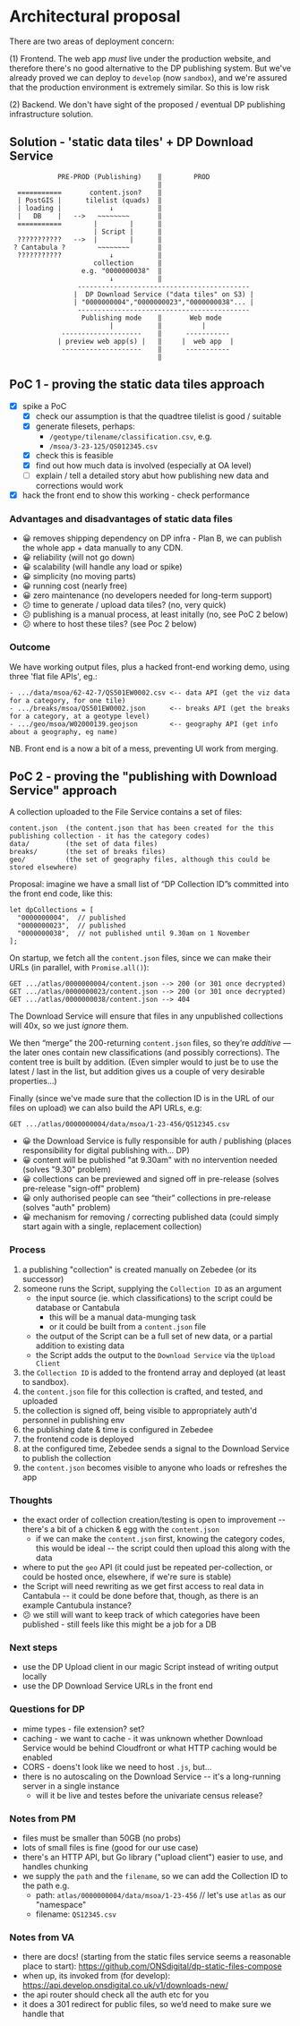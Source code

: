 # Architectural proposal

There are two areas of deployment concern:

(1) Frontend. The web app _must_ live under the production website, and therefore there's no good alternative to the DP publishing system. But we've already proved we can deploy to `develop` (now `sandbox`), and we're assured that the production environment is extremely similar. So this is low risk

(2) Backend. We don't have sight of the proposed / eventual DP publishing infrastructure solution.

## Solution - 'static data tiles' + DP Download Service

                PRE-PROD (Publishing)    ‖        PROD
                                         ‖
      ===========       content.json?    ‖
      | PostGIS |      tilelist (quads)  ‖
      | loading |            ↓           ‖
      |   DB    |   -->   ~~~~~~~~       ‖
      ===========        |        |      ‖
                         | Script |      ‖
      ???????????   -->  |        |      ‖
     ? Cantabula ?        ~~~~~~~~       ‖
      ???????????            ↓           ‖
                         collection      ‖
                      e.g. "0000000038"  ‖
                             ↓           ‖
                     -------------------------------------------
                    |  DP Download Service ("data tiles" on S3) |
                    | "0000000004","0000000023","0000000038"... |
                     -------------------------------------------
                      Publishing mode    ‖       Web mode
                             |           ‖          |
                 --------------------    ‖      -----------
                | preview web app(s) |   ‖     |  web app  |
                 --------------------    ‖      -----------
                                         ‖

## PoC 1 - proving the static data tiles approach

- [x] spike a PoC
  - [x] check our assumption is that the quadtree tilelist is good / suitable
  - [x] generate filesets, perhaps:
    - `/geotype/tilename/classification.csv`, e.g.
    - `/msoa/3-23-125/QS012345.csv`
  - [x] check this is feasible
  - [x] find out how much data is involved (especially at OA level)
  - [ ] explain / tell a detailed story abut how publishing new data and corrections would work
- [x] hack the front end to show this working - check performance

### Advantages and disadvantages of static data files

- 😀 removes shipping dependency on DP infra - Plan B, we can publish the whole app + data manually to any CDN.
- 😀 reliability (will not go down)
- 😀 scalability (will handle any load or spike)
- 😀 simplicity (no moving parts)
- 😀 running cost (nearly free)
- 😀 zero maintenance (no developers needed for long-term support)
- 😕 time to generate / upload data tiles? (no, very quick)
- 😕 publishing is a manual process, at least initally (no, see PoC 2 below)
- 😕 where to host these tiles? (see Poc 2 below)

### Outcome

We have working output files, plus a hacked front-end working demo, using three 'flat file APIs', eg.:

    - .../data/msoa/62-42-7/QS501EW0002.csv <-- data API (get the viz data for a category, for one tile)
    - .../breaks/msoa/QS501EW0002.json      <-- breaks API (get the breaks for a category, at a geotype level)
    - .../geo/msoa/W02000139.geojson        <-- geography API (get info about a geography, eg name)

NB. Front end is a now a bit of a mess, preventing UI work from merging.

## PoC 2 - proving the "publishing with Download Service" approach

A collection uploaded to the File Service contains a set of files:

    content.json  (the content.json that has been created for the this publishing collection - it has the category codes)
    data/         (the set of data files)
    breaks/       (the set of breaks files)
    geo/          (the set of geography files, although this could be stored elsewhere)

Proposal: imagine we have a small list of “DP Collection ID”s committed into the front end code, like this:

    let dpCollections = [
      "0000000004",  // published
      "0000000023",  // published
      "0000000038",  // not published until 9.30am on 1 November
    ];

On startup, we fetch all the `content.json` files, since we can make their URLs (in parallel, with `Promise.all()`):

    GET .../atlas/0000000004/content.json --> 200 (or 301 once decrypted)
    GET .../atlas/0000000023/content.json --> 200 (or 301 once decrypted)
    GET .../atlas/0000000038/content.json --> 404

The Download Service will ensure that files in any unpublished collections will 40x, so we just _ignore_ them.

We then “merge” the 200-returning `content.json` files, so they’re _additive_ — the later ones contain new classifications (and possibly corrections). The content tree is built by addition. (Even simpler would to just be to use the latest / last in the list, but addition gives us a couple of very desirable properties...)

Finally (since we've made sure that the collection ID is in the URL of our files on upload) we can also build the API URLs, e.g:

    GET .../atlas/0000000004/data/msoa/1-23-456/QS12345.csv

- 😀 the Download Service is fully responsible for auth / publishing (places responsibility for digital publishing with... DP)
- 😀 content will be published "at 9.30am" with no intervention needed (solves "9.30" problem)
- 😀 collections can be previewed and signed off in pre-release (solves pre-release "sign-off" problem)
- 😀 only authorised people can see “their” collections in pre-release (solves "auth" problem)
- 😀 mechanism for removing / correcting published data (could simply start again with a single, replacement collection)

### Process

1. a publishing "collection" is created manually on Zebedee (or its successor)
2. someone runs the Script, supplying the `Collection ID` as an argument
   - the input source (ie. which classifications) to the script could be database or Cantabula
     - this will be a manual data-munging task
     - or it could be built from a `content.json` file
   - the output of the Script can be a full set of new data, or a partial addition to existing data
   - the Script adds the output to the `Download Service` via the `Upload Client`
3. the `Collection ID` is added to the frontend array and deployed (at least to sandbox).
4. the `content.json` file for this collection is crafted, and tested, and uploaded
5. the collection is signed off, being visible to appropriately auth'd personnel in publishing env
6. the publishing date & time is configured in Zebedee
7. the frontend code is deployed
8. at the configured time, Zebedee sends a signal to the Download Service to publish the collection
9. the `content.json` becomes visible to anyone who loads or refreshes the app

### Thoughts

- the exact order of collection creation/testing is open to improvement -- there's a bit of a chicken & egg with the `content.json`
  - if we can make the `content.json` first, knowing the category codes, this would be ideal -- the script could then upload this along with the data
- where to put the `geo` API (it could just be repeated per-collection, or could be hosted once, elsewhere, if we're sure is stable)
- the Script will need rewriting as we get first access to real data in Cantabula -- it could be done before that, though, as there is an example Cantubula instance?
- 😕 we still will want to keep track of which categories have been published - still feels like this might be a job for a DB

### Next steps

- use the DP Upload client in our magic Script instead of writing output locally
- use the DP Download Service URLs in the front end

### Questions for DP

- mime types - file extension? set?
- caching - we want to cache - it was unknown whether Download Service would be behind Cloudfront or what HTTP caching would be enabled
- CORS - doens't look like we need to host `.js`, but...
- there is no autoscaling on the Download Service -- it's a long-running server in a single instance
  - will it be live and testes before the univariate census release?

### Notes from PM

- files must be smaller than 50GB (no probs)
- lots of small files is fine (good for our use case)
- there's an HTTP API, but Go library ("upload client") easier to use, and handles chunking
- we supply the `path` and the `filename`, so we can add the Collection ID to the path e.g.
  - path: `atlas/0000000004/data/msoa/1-23-456` // let's use `atlas` as our "namespace"
  - filename: `QS12345.csv`

### Notes from VA

- there are docs! (starting from the static files service seems a reasonable place to start): https://github.com/ONSdigital/dp-static-files-compose
- when up, its invoked from (for develop): https://api.develop.onsdigital.co.uk/v1/downloads-new/<path to file>
- the api router should check all the auth etc for you
- it does a 301 redirect for public files, so we’d need to make sure we handle that
